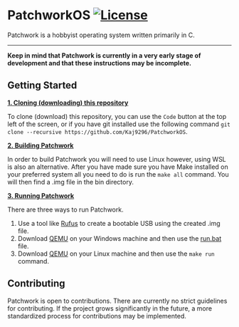 # PatchworkOS [![License](https://img.shields.io/badge/licence-MIT-green)](https://github.com/Kaj9296/PatchworkOS/blob/main/LICENSE)

Patchwork is a hobbyist operating system written primarily in C.

***

**Keep in mind that Patchwork is currently in a very early stage of development and that these instructions may be incomplete.**

## Getting Started

<ins>**1. Cloning (downloading) this repository**</ins>

To clone (download) this repository, you can use the ```Code``` button at the top left of the screen, or if you have git installed use the following command ```git clone --recursive https://github.com/Kaj9296/PatchworkOS```.

<ins>**2. Building Patchwork**</ins>

In order to build Patchwork you will need to use Linux however, using WSL is also an alternative. After you have made sure you have Make installed on your preferred system all you need to do is run the ```make all``` command. You will then find a .img file in the bin directory.

<ins>**3. Running Patchwork**</ins>

There are three ways to run Patchwork.

1. Use a tool like [Rufus](https://rufus.ie/en/) to create a bootable USB using the created .img file.
2. Download [QEMU](https://www.qemu.org/) on your Windows machine and then use the [run.bat](https://github.com/Kaj9296/PatchworkOS/blob/main/run.bat) file.
2. Download [QEMU](https://www.qemu.org/) on your Linux machine and then use the  ```make run``` command.

## Contributing

Patchwork is open to contributions. There are currently no strict guidelines for contributing. If the project grows significantly in the future, a more standardized process for contributions may be implemented.
